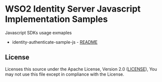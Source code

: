 # WSO2 Identity Server Javascript Implementation Samples

Javascript SDKs usage exmaples

- identity-authenticate-sample-js - [README](identity-authenticate-sample-js/README.md)

## License

Licenses this source under the Apache License, Version 2.0 ([LICENSE](LICENSE)), You may not use this file except in compliance with the License.
